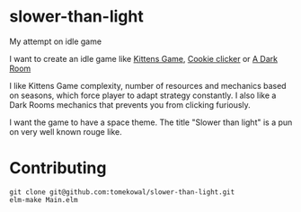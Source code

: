 # slower-than-light
My attempt on idle game

I want to create an idle game like [Kittens Game](http://bloodrizer.ru/games/kittens/),
[Cookie clicker](http://orteil.dashnet.org/cookieclicker/) or
[A Dark Room](http://adarkroom.doublespeakgames.com/)

I like Kittens Game complexity, number of resources and mechanics based on seasons,
which force player to adapt strategy constantly.
I also like a Dark Rooms mechanics that prevents you from clicking furiously.

I want the game to  have a space theme.
The title "Slower than light" is a pun on very well known rouge like.

# Contributing
    
    git clone git@github.com:tomekowal/slower-than-light.git
    elm-make Main.elm
